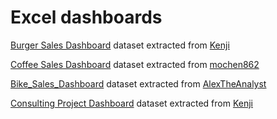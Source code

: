 # Excel dashboards


[Burger Sales Dashboard](BurgerSalesDashboard.xlsx) dataset extracted from [Kenji](https://www.careerprinciples.com/)

[Coffee Sales Dashboard](CoffeeSalesDashboard.xlsx) dataset extracted from [mochen862](https://github.com/mochen862/excel-project-coffee-sales)

[Bike_Sales_Dashboard](Bike_Sales_Dashboard.xlsx) dataset extracted from [AlexTheAnalyst](https://github.com/AlexTheAnalyst/Excel-Tutorial/blob/main/Excel%20Project%20Dataset.xlsx)

[Consulting Project Dashboard](ConsultingProjectDashboard.xlsx) dataset extracted from [Kenji](https://www.careerprinciples.com/)


